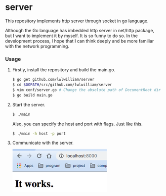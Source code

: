 # server

This repository implements http server through socket in go language.

Although the Go language has imbedded http server in net/http package, but I want to implement it by myself. It is so funny to do so. In the development process, I hope that I can think deeply and be more familiar with the network programming.

### Usage

1.  Firstly, install the repository and build the main.go.


    ```bash
    $ go get github.com/lwlwilliam/server
    $ cd $GOPATH/src/github.com/lwlwilliam/server
    $ vim conf/server.go # Change the absolute path of DocumentRoot directory of yourself.
    $ go build main.go
    ```


2.  Start the server.


    ```bash
    $ ./main
    ```
    

    Also, you can specify the host and port with flags. Just like this.


    ```bash
    $ ./main -h host -p port
    ```
    
3.  Communicate with the server.


    ![browser](assets/images/WX20190703-145649.png)
